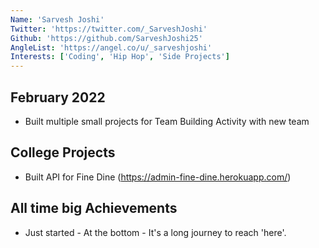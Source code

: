 ```yaml
---
Name: 'Sarvesh Joshi'
Twitter: 'https://twitter.com/_SarveshJoshi'
Github: 'https://github.com/SarveshJoshi25'
AngleList: 'https://angel.co/u/_sarveshjoshi'
Interests: ['Coding', 'Hip Hop', 'Side Projects']
---
```


## February 2022

- Built multiple small projects for Team Building Activity with new team 

## College Projects 

- Built API for Fine Dine (https://admin-fine-dine.herokuapp.com/)

## All time big Achievements

- Just started - At the bottom - It's a long journey to reach 'here'.
